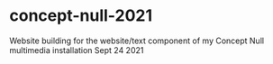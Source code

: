 # concept-null-2021
Website building for the website/text component of my Concept Null multimedia installation Sept 24 2021
